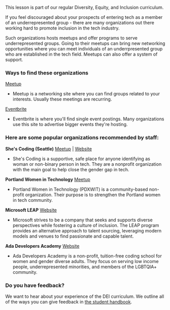 This lesson is part of our regular Diversity, Equity, and Inclusion curriculum.

If you feel discouraged about your prospects of entering tech as a member of an underrepresented group - there are many organizations out there working hard to promote inclusion in the tech industry.

Such organizations hosts meetups and offer programs to serve underrepresented groups. Going to their meetups can bring new networking opportunities where you can meet individuals of an underrpresented group who are established in the tech field. Meetups can also offer a system of support.

### Ways to find these organizations

[Meetup](https://www.meetup.com/)

- Meetup is a networking site where you can find groups related to your interests. Usually these meetings are recurring. 

[Eventbrite](https://www.eventbrite.com/)

- Eventbrite is where you'll find single event postings. Many organizations use this site to advertise bigger events they're hosting.

### Here are some popular organizations recommended by staff:

**She's Coding (Seattle)** [Meetup](https://www.meetup.com/shescoding-seattle/) | [Website](http://shescoding.org)

- She's Coding is a supportive, safe place for anyone identifying as woman or non-binary person in tech. They are a nonprofit organization with the main goal to help close the gender gap in tech.

**Portland Women in Technology** [Meetup](https://www.meetup.com/Portland-Women-in-Technology/)

- Portland Women in Technology (PDXWIT) is a community-based non-profit organization. Their purpose is to strengthen the Portland women in tech community.

**Microsoft LEAP** [Website](https://www.industryexplorers.com/)

- Microsoft strives to be a company that seeks and supports diverse perspectives while fostering a culture of inclusion. The LEAP program provides an alternative approach to talent sourcing, leveraging modern models and venues to find passionate and capable talent.

**Ada Developers Academy** [Website](https://adadevelopersacademy.org/)

- Ada Developers Academy is a non-profit, tuition-free coding school for women and gender diverse adults. They focus on serving low income people, underrepresented minorities, and members of the LGBTQIA+ community.

### Do you have feedback?
We want to hear about your experience of the DEI curriculum. We outline all of the ways you can give feedback in [the student handbook](https://www.learnhowtoprogram.com/introduction-to-programming/getting-started-at-epicodus/student-handbook#giving-feedback).